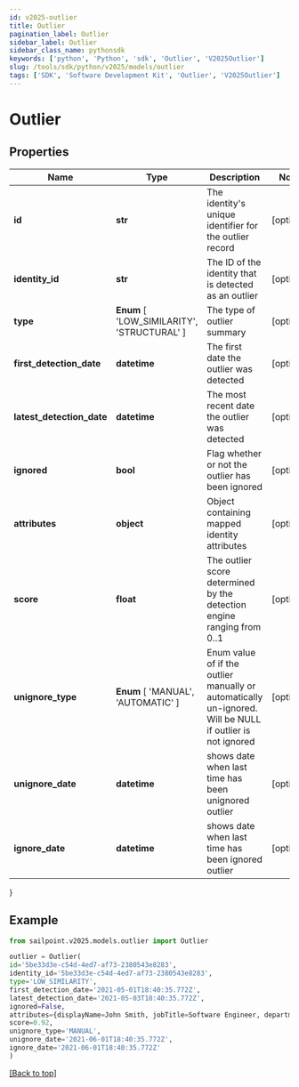 ```yaml
---
id: v2025-outlier
title: Outlier
pagination_label: Outlier
sidebar_label: Outlier
sidebar_class_name: pythonsdk
keywords: ['python', 'Python', 'sdk', 'Outlier', 'V2025Outlier']
slug: /tools/sdk/python/v2025/models/outlier
tags: ['SDK', 'Software Development Kit', 'Outlier', 'V2025Outlier']
---
```


# Outlier

## Properties

| Name | Type | Description | Notes |
| --- | --- | --- | --- |
| **id** | **str** | The identity's unique identifier for the outlier record | [optional] |
| **identity_id** | **str** | The ID of the identity that is detected as an outlier | [optional] |
| **type** | **Enum** [ 'LOW_SIMILARITY', 'STRUCTURAL' ] | The type of outlier summary | [optional] |
| **first_detection_date** | **datetime** | The first date the outlier was detected | [optional] |
| **latest_detection_date** | **datetime** | The most recent date the outlier was detected | [optional] |
| **ignored** | **bool** | Flag whether or not the outlier has been ignored | [optional] |
| **attributes** | **object** | Object containing mapped identity attributes | [optional] |
| **score** | **float** | The outlier score determined by the detection engine ranging from 0..1 | [optional] |
| **unignore_type** | **Enum** [ 'MANUAL', 'AUTOMATIC' ] | Enum value of if the outlier manually or automatically un-ignored. Will be NULL if outlier is not ignored | [optional] |
| **unignore_date** | **datetime** | shows date when last time has been unignored outlier | [optional] |
| **ignore_date** | **datetime** | shows date when last time has been ignored outlier | [optional] |

}

## Example

```python
from sailpoint.v2025.models.outlier import Outlier

outlier = Outlier(
id='5be33d3e-c54d-4ed7-af73-2380543e8283',
identity_id='5be33d3e-c54d-4ed7-af73-2380543e8283',
type='LOW_SIMILARITY',
first_detection_date='2021-05-01T18:40:35.772Z',
latest_detection_date='2021-05-03T18:40:35.772Z',
ignored=False,
attributes={displayName=John Smith, jobTitle=Software Engineer, department=Engineering},
score=0.92,
unignore_type='MANUAL',
unignore_date='2021-06-01T18:40:35.772Z',
ignore_date='2021-06-01T18:40:35.772Z'
)

```

[[Back to top]](#)
